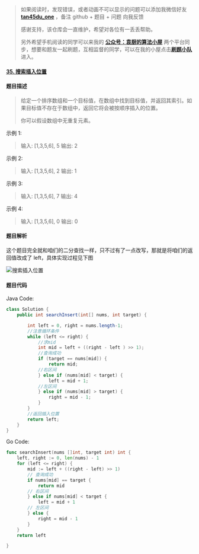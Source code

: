 ﻿> 如果阅读时，发现错误，或者动画不可以显示的问题可以添加我微信好友  **[tan45du_one](https://raw.githubusercontent.com/tan45du/tan45du.github.io/master/个人微信.15egrcgqd94w.jpg)** ，备注  github  + 题目 + 问题  向我反馈
>
> 感谢支持，该仓库会一直维护，希望对各位有一丢丢帮助。
>
> 另外希望手机阅读的同学可以来我的 <u>[**公众号：袁厨的算法小屋**](https://raw.githubusercontent.com/tan45du/test/master/微信图片_20210320152235.2pthdebvh1c0.png)</u> 两个平台同步，想要和题友一起刷题，互相监督的同学，可以在我的小屋点击<u>[**刷题小队**](https://raw.githubusercontent.com/tan45du/test/master/微信图片_20210320152235.2pthdebvh1c0.png)</u>进入。 

#### [35. 搜索插入位置](https://leetcode-cn.com/problems/search-insert-position/)

#### 题目描述

> 给定一个排序数组和一个目标值，在数组中找到目标值，并返回其索引。如果目标值不存在于数组中，返回它将会被按顺序插入的位置。
>
> 你可以假设数组中无重复元素。

示例 1:

> 输入: [1,3,5,6], 5
> 输出: 2

示例 2:

> 输入: [1,3,5,6], 2
> 输出: 1

示例 3:

> 输入: [1,3,5,6], 7
> 输出: 4

示例 4:

> 输入: [1,3,5,6], 0
> 输出: 0

#### 题目解析

这个题目完全就和咱们的二分查找一样，只不过有了一点改写，那就是将咱们的返回值改成了 left，具体实现过程见下图

![搜索插入位置](https://img-blog.csdnimg.cn/img_convert/d806cb5199c4baeebc62bebe29d7eded.gif)

#### 题目代码

Java Code:

```java
class Solution {
    public int searchInsert(int[] nums, int target) {

        int left = 0, right = nums.length-1;
        //注意循环条件
        while (left <= right) {
            //求mid
            int mid = left + ((right - left ) >> 1);
            //查询成功
            if (target == nums[mid]) {
                return mid;
            //右区间    
            } else if (nums[mid] < target) {
                left = mid + 1;   
            //左区间               
            } else if (nums[mid] > target) {
                right = mid - 1;
            }
        }
        //返回插入位置
        return left;
    }
}
```

Go Code:

```go
func searchInsert(nums []int, target int) int {
    left, right := 0, len(nums) - 1
    for (left <= right) {
        mid := left + ((right - left) >> 1)
        // 查询成功
        if nums[mid] == target {
            return mid
        // 右区间
        } else if nums[mid] < target {
            left = mid + 1
        // 左区间
        } else {
            right = mid - 1
        }
    }
    return left

}
```



